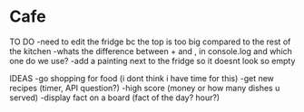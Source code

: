 # Cafe

TO DO
-need to edit the fridge bc the top is too big compared to the rest of the kitchen
-whats the difference between + and , in console.log and which one do we use?
-add a painting next to the fridge so it doesnt look so empty

IDEAS
-go shopping for food (i dont think i have time for this)
-get new recipes (timer, API question?)
-high score (money or how many dishes u served)
-display fact on a board (fact of the day? hour?)